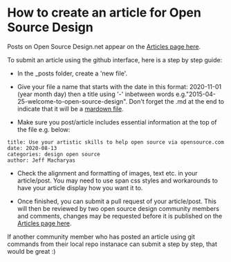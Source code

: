 # How to create an article for Open Source Design

Posts on Open Source Design.net appear on the [Articles page here](https://opensourcedesign.net/articles/).

To submit an article using the github interface, here is a step by step guide:

- In the _posts folder, create a 'new file'.

- Give your file a name that starts with the date in this format: 2020-11-01 (year month day) then a title using '-' inbetween words e.g."2015-04-25-welcome-to-open-source-design". Don't forget the .md at the end to indicate that it will be a [mardown file](https://www.markdownguide.org/).

- Make sure you post/article includes essential information at the top of the file e.g. below: 

```layout: post
title: Use your artistic skills to help open source via opensource.com
date: 2020-08-13
categories: design open source 
author: Jeff Macharyas
```

- Check the alignment and formatting of images, text etc. in your article/post. You may need to use span css styles and workarounds to have your article display how you want it to.

- Once finished, you can submit a pull request of your article/post. This will then be reviewed by two open source design community members and comments, changes may be requested before it is published on the [Articles page here](https://opensourcedesign.net/articles/).



If another community member who has posted an article using git commands from their local repo instanace can submit a step by step, that would be great :)
